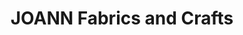 ---
title: "JOANN Fabrics and Crafts"
url: /belle-vernon/joann-fabrics-and-crafts/
shop: Basteln
---